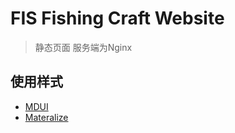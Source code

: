 # FIS Fishing Craft Website

>静态页面
>服务端为Nginx

## 使用样式
- [MDUI](https://github.com/zdhxiong/mdui)
- [Materalize](https://github.com/Dogfalo/materialize)
